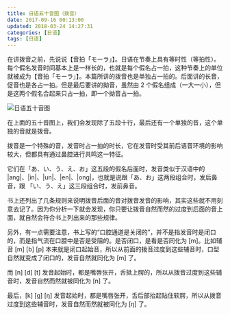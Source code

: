 ```yaml
---
title: 日语五十音图（拨音）
date: 2017-09-16 00:13:00
updated: 2018-03-24 14:27:31
categories: [日语]
tags: [日语]
---
```

在讲拨音之前，先说说【音拍「モーラ」】。日语在节奏上具有等时性（等拍性）。每个假名发音时间基本上是一样长的，也就是每个假名占一拍，这种节奏上的单位就被成为【音拍「モーラ」】。本篇所讲的拨音也是单独占一拍的。后面讲的长音，促音也是各占一拍。但是最后要讲的拗音，虽然由 2 个假名组成（一大一小），但是这两个假名合起来只占一拍，即一个拗音占一拍。

<!--more-->

![日语五十音图](gojyuonn.png)

在上面的五十音图上，我们会发现除了五段十行，最后还有一个单独的音，这个单独的音就是拨音。

拨音是一个特殊的音，发音时占一拍的时长，它在发音时受其前后语音环境的影响较大，但都具有通过鼻腔进行共鸣这一特征。

它们在「あ、い、う、え、お」这五段的假名后面时，发音类似于汉语中的 |ang|、|in|、|un|、|en|、|ong|，也就是说跟「あ、お」这两段组合时，发后鼻音，跟 「い、う、え」这三段组合时，发前鼻音。

书上还列出了几条规则来说明拨音后面的音对拨音发音的影响，其实这些就不用刻意去记了。因为你分析一下就会发现，你只要让拨音自然而然的过度到后面的音上面，就自然会符合书上列出来的那些规律。

另外，有一点需要注意，书上写的“口腔通道是关闭的”，并不是指发音时是闭口的，而是指气流在口腔中是否是受阻的。是否闭口，是看是否同化为 [m]。比如辅音 [m] [b] [p] 本来就是闭口起始音，所以从前面的拨音过度到这些辅音时，口型自然就变成了闭口的，发音自然就同化为 [m] 了。

而 [n] [d] [t] 发音起始时，都是嘴唇张开，舌抵上腭的，所以从拨音过度到这些辅音时，发音自然而然就被同化为 [n] 了。

最后，[k] [g] [&#331;] 发音起始时，都是嘴唇张开，舌后部抬起贴住软腭，所以从拨音过度到这些辅音时，发音自然而然就被同化为 [&#331;] 了。